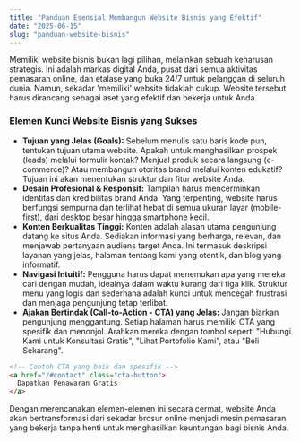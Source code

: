 ```yaml
---
title: "Panduan Esensial Membangun Website Bisnis yang Efektif"
date: "2025-06-15"
slug: "panduan-website-bisnis"
---
```


Memiliki website bisnis bukan lagi pilihan, melainkan sebuah keharusan strategis. Ini adalah markas digital Anda, pusat dari semua aktivitas pemasaran online, dan etalase yang buka 24/7 untuk pelanggan di seluruh dunia. Namun, sekadar 'memiliki' website tidaklah cukup. Website tersebut harus dirancang sebagai aset yang efektif dan bekerja untuk Anda.

### Elemen Kunci Website Bisnis yang Sukses
- **Tujuan yang Jelas (Goals):** Sebelum menulis satu baris kode pun, tentukan tujuan utama website. Apakah untuk menghasilkan prospek (leads) melalui formulir kontak? Menjual produk secara langsung (e-commerce)? Atau membangun otoritas brand melalui konten edukatif? Tujuan ini akan menentukan struktur dan fitur website Anda.
- **Desain Profesional & Responsif:** Tampilan harus mencerminkan identitas dan kredibilitas brand Anda. Yang terpenting, website harus berfungsi sempurna dan terlihat hebat di semua ukuran layar (mobile-first), dari desktop besar hingga smartphone kecil.
- **Konten Berkualitas Tinggi:** Konten adalah alasan utama pengunjung datang ke situs Anda. Sediakan informasi yang berharga, relevan, dan menjawab pertanyaan audiens target Anda. Ini termasuk deskripsi layanan yang jelas, halaman tentang kami yang otentik, dan blog yang informatif.
- **Navigasi Intuitif:** Pengguna harus dapat menemukan apa yang mereka cari dengan mudah, idealnya dalam waktu kurang dari tiga klik. Struktur menu yang logis dan sederhana adalah kunci untuk mencegah frustrasi dan menjaga pengunjung tetap terlibat.
- **Ajakan Bertindak (Call-to-Action - CTA) yang Jelas:** Jangan biarkan pengunjung menggantung. Setiap halaman harus memiliki CTA yang spesifik dan menonjol. Arahkan mereka dengan tombol seperti "Hubungi Kami untuk Konsultasi Gratis", "Lihat Portofolio Kami", atau "Beli Sekarang".

```html
<!-- Contoh CTA yang baik dan spesifik -->
<a href="/#contact" class="cta-button">
  Dapatkan Penawaran Gratis
</a>
```

Dengan merencanakan elemen-elemen ini secara cermat, website Anda akan bertransformasi dari sekadar brosur online menjadi mesin pemasaran yang bekerja tanpa henti untuk menghasilkan keuntungan bagi bisnis Anda.
